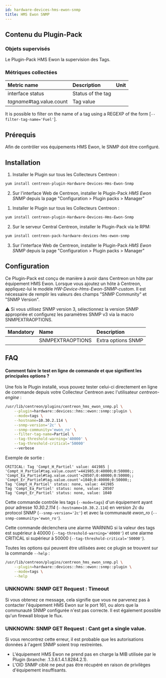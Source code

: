 ```yaml
---
id: hardware-devices-hms-ewon-snmp
title: HMS Ewon SNMP
---
```


## Contenu du Plugin-Pack

### Objets supervisés

Le Plugin-Pack HMS Ewon la supervision des Tags.

### Métriques collectées

<!--DOCUSAURUS_CODE_TABS-->

<!--Tags-->

| Metric name                | Description        | Unit |
| :------------------------- | :----------------- | :--- |
| interface status           | Status of the tag  |      |
| *tagname*#tag.value.count  | Tag value          |      |

It is possible to filter on the name of a tag using a REGEXP of the form [```--filter-tag-name='Fuel'```].

<!--END_DOCUSAURUS_CODE_TABS-->

## Prérequis

Afin de contrôler vos équipements HMS Ewon, le SNMP doit être configuré.

## Installation

<!--DOCUSAURUS_CODE_TABS-->

<!--Online IMP Licence & IT-100 Editions-->

1. Installer le Plugin sur tous les Collecteurs Centreon :

```bash
yum install centreon-plugin-Hardware-Devices-Hms-Ewon-Snmp
```

2. Sur l'interface Web de Centreon, installer le Plugin-Pack *HMS Ewon SNMP* depuis la page "Configuration > Plugin packs > Manager"

<!--Offline IMP License-->

1. Installer le Plugin sur tous les Collecteurs Centreon :

```bash
yum install centreon-plugin-Hardware-Devices-Hms-Ewon-Snmp
```

2. Sur le serveur Central Centreon, installer le Plugin-Pack via le RPM:

```bash
yum install centreon-pack-hardware-devices-hms-ewon-snmp
```

3. Sur l'interface Web de Centreon, installer le Plugin-Pack *HMS Ewon SNMP* depuis la page "Configuration > Plugin packs > Manager"

<!--END_DOCUSAURUS_CODE_TABS-->

## Configuration

Ce Plugin-Pack est conçu de manière à avoir dans Centreon un hôte par équipement HMS Ewon.
Lorsque vous ajoutez un hôte à Centreon, appliquez-lui le modèle *HW-Device-Hms-Ewon-SNMP-custom*. 
Il est nécessaire de remplir les valeurs des champs "SNMP Community" et "SNMP Version".

:warning: Si vous utilisez SNMP version 3, sélectionnez la version SNMP appropriée 
et configurez les paramètres SNMP v3 via la macro SNMPEXTRAOPTIONS.

| Mandatory   | Name                    | Description                                                                 |
| :---------- | :---------------------- | :-------------------------------------------------------------------------- |
|             | SNMPEXTRAOPTIONS        | Extra options SNMP                                                          |

## FAQ

#### Comment faire le test en ligne de commande et que signifient les principales options ?

Une fois le Plugin installé, vous pouvez tester celui-ci directement en ligne de commande depuis votre Collecteur Centreon avec l'utilisateur *centreon-engine* :

```bash
/usr/lib/centreon/plugins/centreon_hms_ewon_snmp.pl \
    --plugin=hardware::devices::hms::ewon::snmp::plugin \
    --mode=tags \
    --hostname=10.30.2.114 \
    --snmp-version='2c' \
    --snmp-community='ewon_ro' \
    --filter-tag-name=Partiel \
    --tag-threshold-warning='40000' \
    --tag-threshold-critical='50000'
    --verbose
```

Exemple de sortie :

```
CRITICAL: Tag 'Compt_H_Partiel' value: 441985 | 'Compt_H_Partiel#tag.value.count'=441985;0:40000;0:50000;; 'Compt_Ea_Partiel#tag.value.count'=20507;0:40000;0:50000;; 'Compt_Er_Partiel#tag.value.count'=1040;0:40000;0:50000;;
Tag 'Compt_H_Partiel' status: none, value: 441985
Tag 'Compt_Ea_Partiel' status: none, value: 20507
Tag 'Compt_Er_Partiel' status: none, value: 1040
```

Cette commande contrôle les tags (```--mode=tags```) d'un équipement ayant pour adresse *10.30.2.114* (```--hostname=10.30.2.114```) 
en version *2c* du protocol SNMP (```--snmp-version='2c'```) et avec la communauté *ewon_ro* (```--snmp-community='ewon_ro'```).

Cette commande déclenchera une alarme WARNING si la valeur des tags est supérieur à 40000 (```--tag-threshold-warning='40000'```)
et une alarme CRITICAL si supérieur à 50000 (```--tag-threshold-critical='50000'```).
 
Toutes les options qui peuvent être utilisées avec ce plugin se trouvent sur la commande ```--help``` :

```bash
/usr/lib/centreon/plugins/centreon_hms_ewon_snmp.pl \
    --plugin=hardware::devices::hms::ewon::snmp::plugin \
	--mode=tags \
	--help
```

### UNKNOWN: SNMP GET Request : Timeout

Si vous obtenez ce message, cela signifie que vous ne parvenez pas à contacter l'équipement HMS Ewon sur le port 161, 
ou alors que la communauté SNMP configurée n'est pas correcte. 
Il est également possible qu'un firewall bloque le flux.

### UNKNOWN: SNMP GET Request : Cant get a single value.

Si vous rencontrez cette erreur, il est probable que les autorisations données à l'agent SNMP soient trop restreintes. 
 * L'équipement HMS Ewon ne prend pas en charge la MIB utilisée par le Plugin (branche: .1.3.6.1.4.1.8284.2.1).
 * L'OID SNMP ciblé ne peut pas être récupéré en raison de privilèges d'équipement insuffisants.
